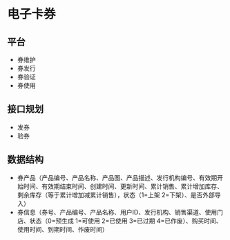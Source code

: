 # 电子卡券



## 平台

- 券维护 
- 券发行 
- 券验证 
- 券使用 

## 接口规划
 
* 发券
* 验券

## 数据结构

- 券产品（产品编号、产品名称、产品图、产品描述、发行机构编号、有效期开始时间、有效期结束时间、创建时间、更新时间、累计销售、累计增加库存、剩余库存（等于累计增加减累计销售），状态（1=上架 2=下架）、是否外部导入）
- 券信息（券号、产品编号、产品名称、用户ID、发行机构、销售渠道、使用门店、状态（0=预生成 1=可使用 2=已使用 3=已过期 4=已作废）、购买时间、使用时间、到期时间、作废时间）





















